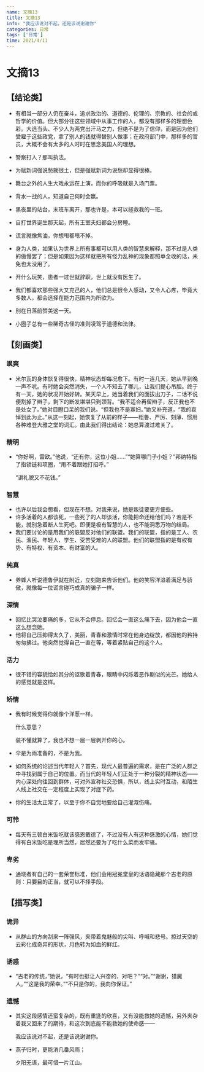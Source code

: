 ```yaml
---
name: 文摘13
title: 文摘13
info: "我应该说对不起，还是该说谢谢你"
categories: 日常
tags: ['日常']
time: 2021/4/11
---
```


# 文摘13

## 【结论类】

- 有相当一部分人仍在奋斗，追求政治的、道德的、伦理的、宗教的、社会的或哲学的价值。但大部分往这些领域中从事工作的人，都没有那样多的理想色彩。大选当头、不少人为两党出汗马之力，但绝不是为了信仰，而是因为他们受雇于这些政党，拿了别人的钱就得替别人做事；在政府部门中，那样多的官员，大概不会有太多的人时时在思念美国人的理想。

- 警察打人？那叫执法。

- 为赋新词强说愁就很土，但是强赋新词为说愁却显得很棒。

- 舞台之外的人生大戏永远在上演，而你的呼吸就是入场门票。

- 背水一战的人，知道自己何时会赢。

- 黑夜里的站台，末班车离开，那也许是，本可以拯救我的一班。

- 自打世界诞生那天起，所有王室夫妇都会分房睡。

- 谎言就像焦油，你想甩都甩不掉。

- 身为人类，如果认为世界上所有事都可以用人类的智慧来解释，那不过是人类的傲慢罢了；但是如果因为这样就把所有怪力乱神的现象都照单全收的话，未免也太没用了。

- 开什么玩笑，患者一过世就辞职，世上就没有医生了。

- 我们都喜欢那些强大又克己的人，他们总是很令人感动，又令人心疼，毕竟大多数人，都会选择在能力范围内为所欲为。

- 别在日落前赞美这一天。

- 小圈子总有一些稀奇古怪的准则凌驾于道德和法律。

## 【刻画类】

### 飒爽

- 米尔瓦的身体恢复得很快，精神状态却每况愈下。有时一连几天，她从早到晚一声不吭。有时她会突然消失，一个人不知去了哪儿，让我们提心吊胆。终于有一天，她的状况开始好转。某天早上，她当着我们的面拔出刀子，二话不说便割掉了辫子，剩下的断发堪堪只到颈背。“我不适合再留辫子，反正我也不是处女了。”她对目瞪口呆的我们说。“但我也不是寡妇。”她又补充道，“我的哀悼到此为止。”从这一刻起，她恢复了从前的样子——粗鲁、严厉、刻薄、惯用各种难登大雅之堂的词汇。由此我们得出结论：她总算渡过难关了。

### 精明

- “你好啊，雷欧。”他说，“还有你，这位小姐……”“她算哪门子小姐？”邦纳特指了指锁链和项圈，“用不着跟她打招呼。”

  “讲礼貌又不花钱。”

### 智慧

- 也许以后我会想看，但现在不想。对我来说，她是叛徒要更方便些。
- 许多活着的人都该死，一些死了的人却该活，你能把命还给他们吗？若是不能，就别急着断人生死吧。即便是极有智慧的人，也不能洞悉万物的结局。
- 我们要讨论的是用我们的联盟反对他们的联盟。我们的联盟，指的是工人、农民、渔民、年轻人、学生、受苦受难的人的联盟。他们的联盟指的是有权有势、有特权、有资本、有财富的人。

### 纯真

- 养蜂人听说德鲁伊就在附近，立刻跑来告诉他们。他的笑容洋溢着满足与骄傲，就像每一位谎言碰巧成真的骗子一样。

### 深情

- 回忆比哭泣要痛的多，它从不会停息。回忆会一直这么痛下去，因为他会一直这么想念她。
- 他将自己压抑得太久了，美丽，青春和激情时常在他身边绽放，都因他的矜持匆匆拂过。他突然觉得自己一直在等，等着紧贴自己的这个人。

### 活力

- 很不错的容貌恰如其分的讴歌着青春，眼睛中闪烁着恶作剧似的光芒。她给人的感觉就是这样。

### 矫情

- 我有时候觉得你就像个洋葱一样。

  什么意思？

  装不懂就算了，我也不想一层一层剥开你的心。
  
- 伞是为雨准备的，不是为我。

- 如何系统的论述当代年轻人？首先，现代人最普遍的需求，是在广泛的人群之中寻找到属于自己的位置。而当代的年轻人们正处于一种分裂的精神状态——内心深处向往回到群体，可对外宣称社交恐惧，所以，线上实时互动，和陌生人线上社交在一定程度上实现了对症下药。

- 你的生活太正常了，以至于你不自觉地要给自己灌溉伤痛。

### 可怜

- 每天有三顿白米饭吃就该感恩戴德了，不过没有人有这种感激的心情，她们觉得有白米饭吃是理所当然，居然还要为了吃什么菜而发牢骚。

### 卑劣

- 通晓者有自己的一套荣誉标准，他们会用冠冕堂皇的话语隐藏那个古老的原则：只要目的正当，就可以不择手段。

## 【描写类】

### 诡异

- 从群山的方向刮来一阵强风，夹带着鬼魅般的尖叫、呼喊和悲号。掠过天空的云彩化成奇异的形状，月色转为如血的鲜红。

### 诱惑

- “古老的传统，”她说，“有时也挺让人兴奋的，对吧？”“对。”“谢谢，猎魔人。”“这是我的荣幸。”“不只是你的，我向你保证。”

### 遗憾

- 其实这段感情还蛮复杂的，既有重逢的欣喜，又有没能救她的遗憾，另外夹杂着我又回来了的期待，和这次到底能不能救她的使命感——

  我应该说对不起，还是该说谢谢你。

- 燕子归时，更能消几番风雨；

  夕阳无语，最可惜一片江山。